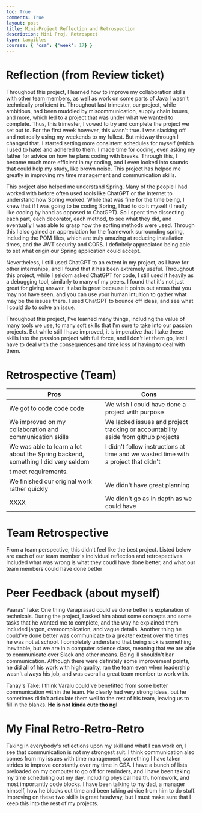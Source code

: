 ```yaml
---
toc: True
comments: True
layout: post
title: Mini-Project Reflection and Retrospection
description: Mini Proj. Retrospect
type: tangibles
courses: { 'csa': {'week': 17} }
---
```


# Reflection (from Review ticket)
Throughout this project, I learned how to improve my collaboration skills with other team members, as well as work on some parts of Java I wasn't technically proficient in. Throughout last trimester, our project, while ambitious, had been muddled by miscommunication, supply chain issues, and more, which led to a project that was under what we wanted to complete. Thus, this trimester, I vowed to try and complete the project we set out to. For the first week however, this wasn't true. I was slacking off and not really using my weekends to my fullest. But midway through I changed that. I started setting more consistent schedules for myself (which I used to hate) and adhered to them. I made time for coding, even asking my father for advice on how he plans coding with breaks. Through this, I became much more efficient in my coding, and I even looked into sounds that could help my study, like brown noise. This project has helped me greatly in improving my time management and communication skills.

This project also helped me understand Spring. Many of the people I had worked with before often used tools like ChatGPT or the internet to understand how Spring worked. While that was fine for the time being, I knew that if I was going to be coding Spring, I had to do it myself (I really like coding by hand as opposed to ChatGPT). So I spent time dissecting each part, each decorator, each method, to see what they did, and eventually I was able to grasp how the sorting methods were used. Through this I also gained an appreciation for the framework surrounding spring, including the POM files, which are truly amazing at reducing installation times, and the JWT security and CORS. I definitely appreciated being able to set what origin our Spring application could accept.

Nevertheless, I still used ChatGPT to an extent in my project, as I have for other internships, and I found that it has been extremely useful. Throughout this project, while I seldom asked ChatGPT for code, I still used it heavily as a debugging tool, similarly to many of my peers. I found that it's not just great for giving answer, it also is great because it points out areas that you may not have seen, and you can use your human intuition to gather what may be the issues there. I used ChatGPT to bounce off ideas, and see what I could do to solve an issue.

Throughout this project, I've learned many things, including the value of many tools we use, to many soft skills that I'm sure to take into our passion projects. But while still I have improved, it is imperative that I take these skills into the passion project with full force, and I don't let them go, lest I have to deal with the consequences and time loss of having to deal with them.

# Retrospective (Team)
| Pros | Cons |
| ---- | ---- |
| We got to code code code | We wish I could have done a project with purpose |
| We improved on my collaboration and communication skills | We lacked issues and project tracking or accountability aside from github projects | 
| We was able to learn a lot about the Spring backend, something I did very seldom | I didn't follow instructions at time and we wasted time with a project that didn't
t meet requirements. | 
| We finished our original work rather quickly | We didn't have great planning |  
| XXXX | We didn't go as in depth as we could have |


# Team Retrospective

From a team perspective, this didn't feel like the best project. Listed below are each of our team member's individual reflection and retrospectives. Included what was wrong is what they coudl have done better, and what our team members could have done better 

# Peer Feedback (about myself)

Paaras’ Take: One thing Varaprasad could’ve done better is explanation of technicals. During the project, I asked him about some concepts and some tasks that he wanted me to complete, and the way he explained them included jargon, overcomplication, and vague details. Another thing he could've done better was communicate to a greater extent over the times he was not at school. I completely understand that being sick is something inevitable, but we are in a computer science class, meaning that we are able to communicate over Slack and other means. Being ill shouldn't bar communication. Although there were definitely some improvement points, he did all of his work with high quality, ran the team even when leadership wasn't always his job, and was overall a great team member to work with.

Tanay's Take: I think Varalu could've benefitted from some better communication within the team. He clearly had very strong ideas, but he sometimes didn't articulate them well to the rest of his team, leaving us to fill in the blanks. **He is not kinda cute tho ngl**

# My Final Retro-Retro-Retro

Taking in everybody's reflections upon my skill and what I can work on, I see that communication is not my strongest suit. I think communication also comes from my issues with time management, something I have taken strides to improve constantly over my time in CSA. I have a bunch of lists preloaded on my computer to go off for reminders, and I have been taking my time scheduling out my day, including physical health, homework, and most importantly code blocks. I have been talking to my dad, a manager himself, how he blocks out time and been taking advice from him to do stuff. Improving on these two skills is great headway, but I must make sure that I keep this into the rest of my projects.


